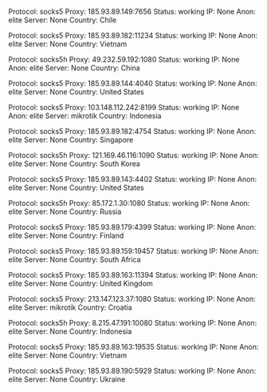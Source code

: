 Protocol: socks5
Proxy: 185.93.89.149:7656
Status: working
IP: None
Anon: elite
Server: None
Country: Chile

Protocol: socks5
Proxy: 185.93.89.182:11234
Status: working
IP: None
Anon: elite
Server: None
Country: Vietnam

Protocol: socks5h
Proxy: 49.232.59.192:1080
Status: working
IP: None
Anon: elite
Server: None
Country: China

Protocol: socks5
Proxy: 185.93.89.144:4040
Status: working
IP: None
Anon: elite
Server: None
Country: United States

Protocol: socks5
Proxy: 103.148.112.242:8199
Status: working
IP: None
Anon: elite
Server: mikrotik
Country: Indonesia

Protocol: socks5
Proxy: 185.93.89.182:4754
Status: working
IP: None
Anon: elite
Server: None
Country: Singapore

Protocol: socks5h
Proxy: 121.169.46.116:1090
Status: working
IP: None
Anon: elite
Server: None
Country: South Korea

Protocol: socks5
Proxy: 185.93.89.143:4402
Status: working
IP: None
Anon: elite
Server: None
Country: United States

Protocol: socks5h
Proxy: 85.172.1.30:1080
Status: working
IP: None
Anon: elite
Server: None
Country: Russia

Protocol: socks5
Proxy: 185.93.89.179:4399
Status: working
IP: None
Anon: elite
Server: None
Country: Finland

Protocol: socks5
Proxy: 185.93.89.159:19457
Status: working
IP: None
Anon: elite
Server: None
Country: South Africa

Protocol: socks5
Proxy: 185.93.89.163:11394
Status: working
IP: None
Anon: elite
Server: None
Country: United Kingdom

Protocol: socks5
Proxy: 213.147.123.37:1080
Status: working
IP: None
Anon: elite
Server: mikrotik
Country: Croatia

Protocol: socks5h
Proxy: 8.215.47.191:10080
Status: working
IP: None
Anon: elite
Server: None
Country: Indonesia

Protocol: socks5
Proxy: 185.93.89.163:19535
Status: working
IP: None
Anon: elite
Server: None
Country: Vietnam

Protocol: socks5
Proxy: 185.93.89.190:5929
Status: working
IP: None
Anon: elite
Server: None
Country: Ukraine

